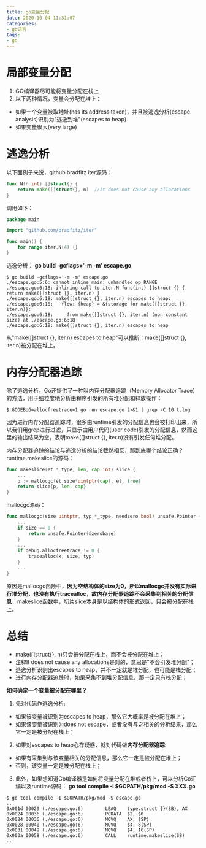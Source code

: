 ```yaml
---
title: go变量分配
date: 2020-10-04 11:31:07
categories:
- go语言
tags:
- go
---
```


# 局部变量分配
1) GO编译器尽可能将变量分配在栈上
2) 以下两种情况，变量会分配在堆上：
* 如果一个变量被取地址(has its address taken)，并且被逃逸分析(escape analysis)识别为"逃逸到堆"(escapes to heap)
* 如果变量很大(very large)

# 逃逸分析
以下面例子来说，github bradfitz iter源码：
```go
func N(n int) []struct{} {
	return make([]struct{}, n)  //It does not cause any allocations
}
```
调用如下：
```go
package main

import "github.com/bradfitz/iter"

func main() {
	for range iter.N(4) {}
}
```
逃逸分析： **go build -gcflags='-m -m' escape.go**
```shell
$ go build -gcflags='-m -m' escape.go
./escape.go:5:6: cannot inline main: unhandled op RANGE
./escape.go:6:18: inlining call to iter.N func(int) []struct {} { return make([]struct {}, iter.n) }
./escape.go:6:18: make([]struct {}, iter.n) escapes to heap:
./escape.go:6:18:   flow: {heap} = &{storage for make([]struct {}, iter.n)}:
./escape.go:6:18:     from make([]struct {}, iter.n) (non-constant size) at ./escape.go:6:18
./escape.go:6:18: make([]struct {}, iter.n) escapes to heap
```
从"make([]struct {}, iter.n) escapes to heap"可以推断：make([]struct {}, iter.n)被分配在堆上。

# 内存分配器追踪
除了逃逸分析，Go还提供了一种叫内存分配器追踪（Memory Allocator Trace）的方法，用于细粒度地分析由程序引发的所有堆分配和释放操作：
```shell
$ GODEBUG=allocfreetrace=1 go run escape.go 2>&1 | grep -C 10 t.log
```
因为进行内存分配器追踪时，很多由runtime引发的分配信息也会被打印出来，所以我们用grep进行过滤，只显示由用户代码(user code)引发的分配信息，然而这里的输出结果为空，表明make([]struct {}, iter.n)没有引发任何堆分配。

内存分配器追踪的结论与逃逸分析的结论截然相反，那到底哪个结论正确？
runtime.makeslice的源码：
```go
func makeslice(et *_type, len, cap int) slice {
	...
	p := mallocgc(et.size*uintptr(cap), et, true)
	return slice{p, len, cap}
}
```
mallocgc源码：
```go
func mallocgc(size uintptr, typ *_type, needzero bool) unsafe.Pointer {
	...
	if size == 0 {
		return unsafe.Pointer(&zerobase)
	}
	...
	if debug.allocfreetrace != 0 {
		tracealloc(x, size, typ)
	}
	...
}
```
原因是mallocgc函数中，**因为空结构体的size为0，所以mallocgc并没有实际进行堆分配，也没有执行tracealloc，故内存分配器追踪不会采集到相关的分配信息**，makeslice函数中，切片slice本身是以结构体的形式返回，只会被分配在栈上。

# 总结
* make([]struct{}, n)只会被分配在栈上，而不会被分配在堆上；
* 注释It does not cause any allocations是对的，意思是"不会引发堆分配"；
* 逃逸分析识别出escapes to heap，并不一定就是堆分配，也可能是栈分配；
* 进行内存分配器追踪时，如果采集不到堆分配信息，那一定只有栈分配；

**如何确定一个变量被分配在哪里？**
1) 先对代码作逃逸分析:
* 如果该变量被识别为escapes to heap，那么它大概率是被分配在堆上；
* 如果该变量被识别为does not escape，或者没有与之相关的分析结果，那么它一定是被分配在栈上；

2) 如果对escapes to heap心存疑惑，就对代码做**内存分配器追踪**:
* 如果有采集到与该变量相关的分配信息，那么它一定是被分配在堆上；
* 否则，该变量一定是被分配在栈上；

3) 此外，如果想知道Go编译器是如何将变量分配在堆或者栈上，可以分析Go汇编以及runtime源码：
**go tool compile -I $GOPATH/pkg/mod -S XXX.go**
```shell
$ go tool compile -I $GOPATH/pkg/mod -S escape.go
...
0x001d 00029 (./escape.go:6)        LEAQ    type.struct {}(SB), AX
0x0024 00036 (./escape.go:6)        PCDATA  $2, $0
0x0024 00036 (./escape.go:6)        MOVQ    AX, (SP)
0x0028 00040 (./escape.go:6)        MOVQ    $4, 8(SP)
0x0031 00049 (./escape.go:6)        MOVQ    $4, 16(SP)
0x003a 00058 (./escape.go:6)        CALL    runtime.makeslice(SB)
...
```
